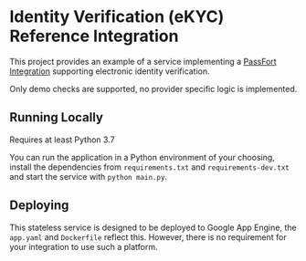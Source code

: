 # Identity Verification (eKYC) Reference Integration

This project provides an example of a service implementing a [PassFort Integration](https://passfort.github.io/integration-docs/)
supporting electronic identity verification.

Only demo checks are supported, no provider specific logic is implemented.


## Running Locally

Requires at least Python 3.7

You can run the application in a Python environment of your choosing, install the
dependencies from `requirements.txt` and `requirements-dev.txt` and start
the service with `python main.py`.


## Deploying

This stateless service is designed to be deployed to Google App Engine, the `app.yaml`
and `Dockerfile` reflect this. However, there is no requirement for your integration
to use such a platform.
